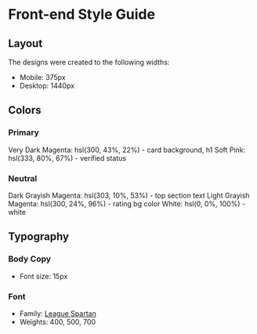 # Front-end Style Guide

## Layout

The designs were created to the following widths:

- Mobile: 375px
- Desktop: 1440px

## Colors

### Primary

Very Dark Magenta: hsl(300, 43%, 22%) - card background, h1
Soft Pink: hsl(333, 80%, 67%) - verified status

### Neutral

Dark Grayish Magenta: hsl(303, 10%, 53%) - top section text
Light Grayish Magenta: hsl(300, 24%, 96%) - rating bg color
White: hsl(0, 0%, 100%) - white

## Typography

### Body Copy

- Font size: 15px

### Font

- Family: [League Spartan](https://fonts.google.com/specimen/League+Spartan)
- Weights: 400, 500, 700
